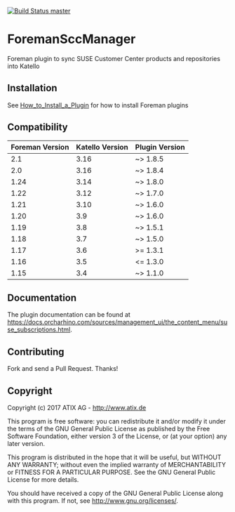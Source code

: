 [![Build Status master](https://travis-ci.org/ATIX-AG/foreman_scc_manager.svg?branch=master)](https://travis-ci.org/ATIX-AG/foreman_scc_manager)

# ForemanSccManager

Foreman plugin to sync SUSE Customer Center products and repositories into Katello

## Installation

See [How_to_Install_a_Plugin](http://projects.theforeman.org/projects/foreman/wiki/How_to_Install_a_Plugin)
for how to install Foreman plugins

## Compatibility

| Foreman Version | Katello Version | Plugin Version |
| --------------- | --------------- | -------------- |
| 2.1             | 3.16            | ~> 1.8.5       |
| 2.0             | 3.16            | ~> 1.8.4       |
| 1.24            | 3.14            | ~> 1.8.0       |
| 1.22            | 3.12            | ~> 1.7.0       |
| 1.21            | 3.10            | ~> 1.6.0       |
| 1.20            | 3.9             | ~> 1.6.0       |
| 1.19            | 3.8             | ~> 1.5.1       |
| 1.18            | 3.7             | ~> 1.5.0       |
| 1.17            | 3.6             | >= 1.3.1       |
| 1.16            | 3.5             | <= 1.3.0       |
| 1.15            | 3.4             | ~> 1.1.0       |

## Documentation
The plugin documentation can be found at https://docs.orcharhino.com/sources/management_ui/the_content_menu/suse_subscriptions.html.

## Contributing

Fork and send a Pull Request. Thanks!

## Copyright

Copyright (c) 2017 ATIX AG - http://www.atix.de

This program is free software: you can redistribute it and/or modify
it under the terms of the GNU General Public License as published by
the Free Software Foundation, either version 3 of the License, or
(at your option) any later version.

This program is distributed in the hope that it will be useful,
but WITHOUT ANY WARRANTY; without even the implied warranty of
MERCHANTABILITY or FITNESS FOR A PARTICULAR PURPOSE.  See the
GNU General Public License for more details.

You should have received a copy of the GNU General Public License
along with this program.  If not, see <http://www.gnu.org/licenses/>.

